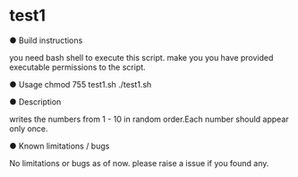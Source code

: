# test1
● Build instructions

you need bash shell to execute this script.
make you you have provided executable permissions to the script.

● Usage
chmod 755 test1.sh
./test1.sh

● Description

writes the numbers from 1 - 10 in random order.Each number should appear only once.

● Known limitations / bugs

No limitations  or bugs as of now. please raise a issue if you found any.
